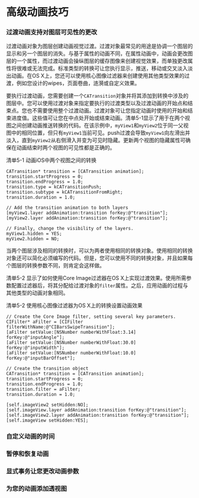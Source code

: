 # 高级动画技巧

### 过渡动画支持对图层可见性的更改

过渡动画对象为图层创建动画视觉过渡。过渡对象最常见的用途是协调一个图层的显示和另一个图层的消失。与基于属性的动画不同，在属性动画中，动画会更改图层的一个属性，而过渡动画会操纵图层的缓存图像来创建视觉效果，而单独更改属性将很难或无法完成。标准类型的转换可让您执行显示，推送，移动或交叉淡入淡出动画。在OS X上，您还可以使用核心图像过滤器来创建使用其他类型效果的过渡，例如您设计的wipes，页面卷曲，涟漪或自定义效果。

要执行过渡动画，您需要创建一个`CATransition`对象并将其添加到转换中涉及的图层中。您可以使用过渡对象来指定要执行的过渡类型以及过渡动画的开始点和结束点。您也不需要使用整个过渡动画。过渡对象可让您指定动画时使用的开始和结束进度值。这些值可让您在中点处开始或结束动画。清单5-1显示了用于在两个视图之间创建动画推送转换的代码。在该示例中，`myView1`和`myView2`位于同一父视图中的相同位置，但只有`myView1`当前可见。push过渡会导致`myView1`向左滑出并淡入，直到`myView2`从右侧滑入并变为可见时隐藏。更新两个视图的隐藏属性可确保在动画结束时两个视图的可见性都是正确的。

清单5-1 动画iOS中两个视图之间的转换

```
CATransition* transition = [CATransition animation];
transition.startProgress = 0;
transition.endProgress = 1.0;
transition.type = kCATransitionPush;
transition.subtype = kCATransitionFromRight;
transition.duration = 1.0;
 
// Add the transition animation to both layers
[myView1.layer addAnimation:transition forKey:@"transition"];
[myView2.layer addAnimation:transition forKey:@"transition"];
 
// Finally, change the visibility of the layers.
myView1.hidden = YES;
myView2.hidden = NO;
```

当两个图层涉及相同的转换时，可以为两者使用相同的转换对象。使用相同的转换对象还可以简化必须编写的代码。但是，您可以使用不同的转换对象，并且如果每个图层的转换参数不同，则肯定会这样做。

清单5-2 显示了如何使用Core Image过滤器在OS X上实现过渡效果。使用所需参数配置过滤器后，将其分配给过渡对象的`filter`属性。之后，应用动画的过程与其他类型的动画对象相同。

清单5-2 使用核心图像过滤器为OS X上的转换设置动画效果

```
// Create the Core Image filter, setting several key parameters.
CIFilter* aFilter = [CIFilter filterWithName:@"CIBarsSwipeTransition"];
[aFilter setValue:[NSNumber numberWithFloat:3.14] forKey:@"inputAngle"];
[aFilter setValue:[NSNumber numberWithFloat:30.0] forKey:@"inputWidth"];
[aFilter setValue:[NSNumber numberWithFloat:10.0] forKey:@"inputBarOffset"];
 
// Create the transition object
CATransition* transition = [CATransition animation];
transition.startProgress = 0;
transition.endProgress = 1.0;
transition.filter = aFilter;
transition.duration = 1.0;
 
[self.imageView2 setHidden:NO];
[self.imageView.layer addAnimation:transition forKey:@"transition"];
[self.imageView2.layer addAnimation:transition forKey:@"transition"];
[self.imageView setHidden:YES];
```

### 自定义动画的时间

### 暂停和恢复动画

### 显式事务让您更改动画参数

### 为您的动画添加透视图 

  


